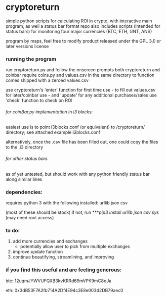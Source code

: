 # cryptoreturn
simple python scripts for calculating ROI in crypto, with interactive main program, as well a status bar format
repo also includes scripts (intended for status bars) for monitoring four major currencies (BTC, ETH, GNT, ANS)

program by maps, feel free to modify
product released under the GPL 3.0 or later versions license
### running the program
run cryptoreturn.py and follow the onscreen prompts
both cryptoreturn and coinbar require coins.py and values.csv in the same directory to function
comes shipped with a zeroed values.csv

use cryptoreturn's 'enter' function for first time use - to fill out values.csv for later/coinbar use - and 'update' for any additional purchases/sales
use 'check' function to check on ROI


###### for coinBar.py implementation in i3 blocks:
easiest use is to point i3blocks.conf (or equivalent) to /cryptoreturn/ directory; see attached example i3blocks.conf

alternatively, once the .csv file has been filled out, one could copy the files to the .i3 directory
###### for other status bars
as of yet untested, but should work with any python friendly status bar along similar lines

### dependencies:
requires python 3 with the following installed:
	urllib
	json
	csv

(most of these should be stock)
if not, run ****pip3 install urllib json csv sys* (may need root access)

### to do:
1) add more currencies and exchanges
	- potentially allow user to pick from multiple exchanges
2) improve update function
3) continue beautifying, streamlining, and improving

### if you find this useful and are feeling generous:

btc: 12uqmJYWVUFQXB3kvKRRd69mVPK9mC8qJa

eth: 0x3dB53F7A2fb714A2Df4E94c3E8e00342DB79aec0
